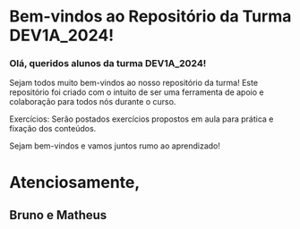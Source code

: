 # Bem-vindos ao Repositório da Turma DEV1A_2024!
### Olá, queridos alunos da turma DEV1A_2024!

Sejam todos muito bem-vindos ao nosso repositório da turma! Este repositório foi criado com o intuito de ser uma ferramenta de apoio e colaboração para todos nós durante o curso.

Exercícios: Serão postados exercícios propostos em aula para prática e fixação dos conteúdos.


Sejam bem-vindos e vamos juntos rumo ao aprendizado!

# Atenciosamente,

## Bruno e Matheus


